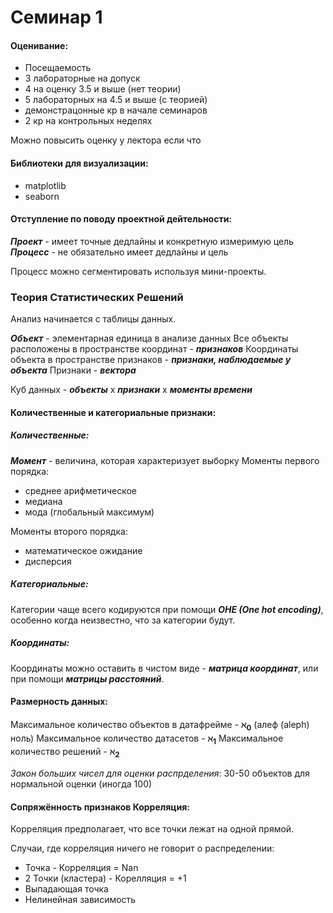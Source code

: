 # Семинар 1

#### Оценивание:
- Посещаемость
- 3 лабораторные на допуск
- 4 на оценку 3.5 и выше (нет теории)
- 5 лабораторных на 4.5 и выше (с теорией)
- демонстрацонные кр в начале семинаров
- 2 кр на контрольных неделях

Можно повысить оценку у лектора если что

#### Библиотеки для визуализации:
- matplotlib
- seaborn


#### Отступление по поводу проектной дейтельности:
**_Проект_** - имеет точные дедлайны и конкретную измеримую цель
**_Процесс_** - не обязательно имеет дедлайны и цель

Процесс можно сегментировать используя мини-проекты.


### __Теория Статистических Решений__

Анализ начинается с таблицы данных.

**_Объект_** - элементарная единица в анализе данных
Все объекты расположены в пространстве координат - **_признаков_**
Координаты объекта в пространстве признаков - **_признаки, наблюдаемые у объекта_**
Признаки - **_вектора_**

Куб данных - **_объекты_** х **_признаки_** х **_моменты времени_**

#### Количественные и категориальные признаки:

##### Количественные:
**_Момент_** - величина, которая характеризует выборку
Моменты первого порядка:
- среднее арифметическое
- медиана
- мода (глобальный максимум)

Моменты второго порядка:
- математическое ожидание
- дисперсия 

##### Категориальные:

Категории чаще всего кодируются при помощи **_OHE (One hot encoding)_**, особенно когда неизвестно, что за категории будут.

##### Координаты:
Координаты можно оставить в чистом виде - **_матрица координат_**, или при помощи **_матрицы расстояний_**.


#### Размерность данных:
 
Максимальное количество объектов в датафрейме - **$\aleph_0$** (алеф (aleph) ноль)
Максимальное количество датасетов - **$\aleph_1$**
Максимальное количество решений - **$\aleph_2$**

_Закон больших чисел для оценки распрделения_: 30-50 объектов для нормальной оценки (иногда 100)


#### Сопряжённость признаков Корреляция:
Корреляция предполагает, что все точки лежат на одной прямой.

Случаи, где корреляция ничего не говорит о распределении:
- Точка - Корреляция = Nan
- 2 Точки (кластера) - Корелляция = +1
- Выпадающая точка
- Нелинейная зависимость
